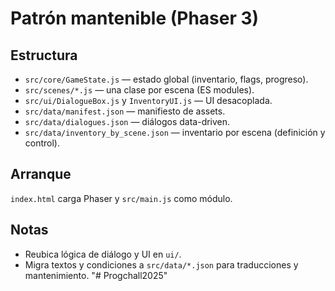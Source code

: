 # Patrón mantenible (Phaser 3)

## Estructura
- `src/core/GameState.js` — estado global (inventario, flags, progreso).
- `src/scenes/*.js` — una clase por escena (ES modules).
- `src/ui/DialogueBox.js` y `InventoryUI.js` — UI desacoplada.
- `src/data/manifest.json` — manifiesto de assets.
- `src/data/dialogues.json` — diálogos data-driven.
- `src/data/inventory_by_scene.json` — inventario por escena (definición y control).

## Arranque
`index.html` carga Phaser y `src/main.js` como módulo.

## Notas
- Reubica lógica de diálogo y UI en `ui/`.
- Migra textos y condiciones a `src/data/*.json` para traducciones y mantenimiento.
"# Progchall2025" 
